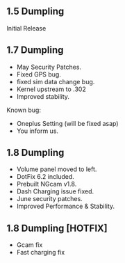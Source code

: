 ## 1.5 Dumpling

Initial Release

## 1.7 Dumpling
 
- May Security Patches.
- Fixed GPS bug.
- fixed sim data change bug.
- Kernel upstream to .302
- Improved stability.

Known bug:
- Oneplus Setting (will be fixed asap)
- You inform us.

## 1.8 Dumpling

- Volume panel moved to left.
- DotFix 6.2 included.
- Prebuilt NGcam v1.8.
- Dash Charging issue fixed.
- June security patches.
- Improved Performance & Stability.

## 1.8 Dumpling [HOTFIX]

- Gcam fix
- Fast charging fix